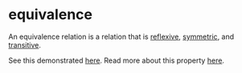 # equivalence

An equivalence relation is a relation that is [reflexive](https://github.com/conjure-cp/conjure/blob/main/docs/bits/attribute/L_reflexive.md), [symmetric](https://github.com/conjure-cp/conjure/blob/main/docs/bits/attribute/L_symmetric.md), and [transitive](https://github.com/conjure-cp/conjure/blob/main/docs/bits/attribute/L_transitive.md).

See this demonstrated [here](...).
Read more about this property [here](https://en.wikipedia.org/wiki/Equivalence_relation).